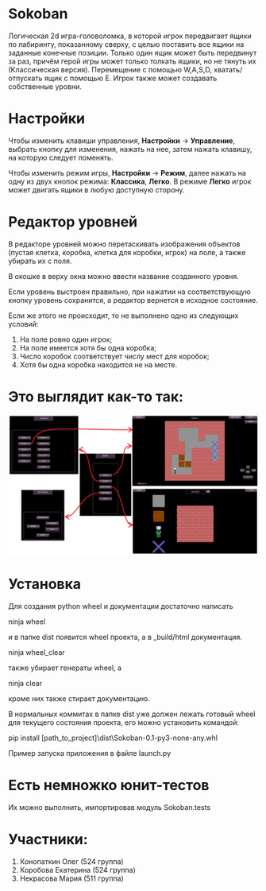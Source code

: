 # Sokoban

Логическая 2d игра-головоломка, в которой игрок передвигает ящики по лабиринту, показанному сверху, с целью поставить все ящики на заданные конечные позиции. Только один ящик может быть передвинут за раз, причём герой игры может только толкать ящики, но не тянуть их (Классическая версия). Перемещение с помощью W,A,S,D, хватать/отпускать ящик с помощью E. Игрок также может создавать собственные уровни.

# Настройки

Чтобы изменить клавиши управления, **Настройки** -> **Управление**, выбрать кнопку для изменения, нажать на нее, затем нажать клавишу, на которую следует поменять.

Чтобы изменить режим игры, **Настройки** -> **Режим**, далее нажать на одну из двух кнопок режима: **Классика**, **Легко**.
В режиме **Легко** игрок может двигать ящики в любую доступную сторону.

# Редактор уровней

В редакторе уровней можно перетаскивать изображения объектов (пустая клетка, коробка, клетка для коробки, игрок) на поле, а также убирать их с поля.

В окошке в верху окна можно ввести название созданного уровня.

Если уровень выстроен правильно, при нажатии на соответствующую кнопку уровень сохранится, а редактор вернется в исходное состояние.

Если же этого не происходит, то не выполнено одно из следующих условий:
1. На поле ровно один игрок;
2. На поле имеется хотя бы одна коробка;
3. Число коробок соответствует числу мест для коробок;
4. Хотя бы одна коробка находится не на месте.

# Это выглядит как-то так:
![Иллюстрация к проекту](https://github.com/Konopatkin-OV/MSU_Python_Project_Prac_2020/blob/master/gui.png)

# Установка
Для создания python wheel и документации достаточно написать

ninja wheel

и в папке dist появится wheel проекта, а в \_build/html документация.

ninja wheel_clear

также убирает генераты wheel, а

ninja clear

кроме них также стирает документацию.


В нормальных коммитах в папке dist уже должен лежать готовый wheel для текущего состояния проекта, его можно установить командой:

pip install [path_to_project]\dist\Sokoban-0.1-py3-none-any.whl

Пример запуска приложения в файле launch.py

# Есть немножко юнит-тестов
Их можно выполнить, импортировав модуль Sokoban.tests

# Участники:
1. Конопаткин Олег (524 группа)
2. Коробова Екатерина (524 группа)
3. Некрасова Мария (511 группа)
